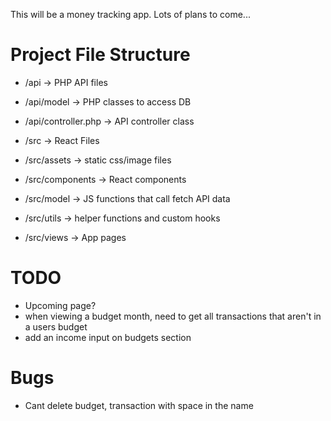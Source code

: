 This will be a money tracking app. Lots of plans to come...

# Project File Structure

- /api -> PHP API files
- /api/model -> PHP classes to access DB
- /api/controller.php -> API controller class

- /src -> React Files
- /src/assets -> static css/image files
- /src/components -> React components
- /src/model -> JS functions that call fetch API data
- /src/utils -> helper functions and custom hooks
- /src/views -> App pages

# TODO
- Upcoming page?
- when viewing a budget month, need to get all transactions that aren't in a users budget
- add an income input on budgets section

# Bugs
- Cant delete budget, transaction with space in the name
